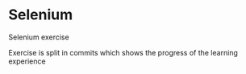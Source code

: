 # Selenium
Selenium exercise

Exercise is split in commits which shows the progress of the learning experience

